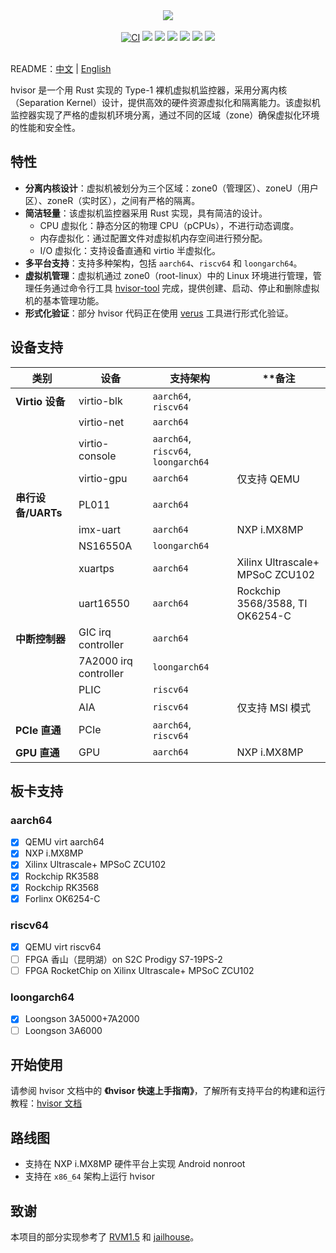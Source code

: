 <p align = "center">
<br><br>
<img src="https://www.syswonder.org/_media/hvisor-logo.svg">
<br><br>
<!-- <img src="https://img.shields.io/badge/hvisor-orange" /> -->
<a href="https://github.com/syswonder/hvisor/actions/workflows/ci.yml"><img src="https://github.com/syswonder/hvisor/actions/workflows/ci.yml/badge.svg?branch=dev" alt="CI" style="max-width: 100%;"></a>
<img src="https://img.shields.io/github/stars/syswonder/hvisor?color=yellow" />
<img src="https://img.shields.io/github/license/syswonder/hvisor?color=red" />
<img src="https://img.shields.io/github/contributors/syswonder/hvisor?color=blue" />
<img src="https://img.shields.io/github/languages/code-size/syswonder/hvisor?color=green">
<img src="https://img.shields.io/github/repo-size/syswonder/hvisor?color=white">
<img src="https://img.shields.io/github/languages/top/syswonder/hvisor?color=orange">
<br><br>
</p>

README：[中文](./README-zh.md) | [English](./README.md)

hvisor 是一个用 Rust 实现的 Type-1 裸机虚拟机监控器，采用分离内核（Separation Kernel）设计，提供高效的硬件资源虚拟化和隔离能力。该虚拟机监控器实现了严格的虚拟机环境分离，通过不同的区域（zone）确保虚拟化环境的性能和安全性。

## 特性

- **分离内核设计**：虚拟机被划分为三个区域：zone0（管理区）、zoneU（用户区）、zoneR（实时区），之间有严格的隔离。
- **简洁轻量**：该虚拟机监控器采用 Rust 实现，具有简洁的设计。
  - CPU 虚拟化：静态分区的物理 CPU（pCPUs），不进行动态调度。
  - 内存虚拟化：通过配置文件对虚拟机内存空间进行预分配。
  - I/O 虚拟化：支持设备直通和 virtio 半虚拟化。
- **多平台支持**：支持多种架构，包括 `aarch64`、`riscv64` 和 `loongarch64`。
- **虚拟机管理**：虚拟机通过 zone0（root-linux）中的 Linux 环境进行管理，管理任务通过命令行工具 [hvisor-tool](https://github.com/syswonder/hvisor-tool) 完成，提供创建、启动、停止和删除虚拟机的基本管理功能。
- **形式化验证**：部分 hvisor 代码正在使用 [verus](https://github.com/verus-lang/verus) 工具进行形式化验证。

## 设备支持

| **类别**           | **设备**              | **支持架构**                         | **备注                           |
| ------------------ | --------------------- | ----------------------------------- | ------------------------------- |
| **Virtio 设备**    | virtio-blk            | `aarch64`, `riscv64`                |                                 |
|                    | virtio-net            | `aarch64`                           |                                 |
|                    | virtio-console        | `aarch64`, `riscv64`, `loongarch64` |                                 |
|                    | virtio-gpu            | `aarch64`                           | 仅支持 QEMU                      |
| **串行设备/UARTs** | PL011                 | `aarch64`                            |                                 |
|                    | imx-uart              | `aarch64`                           | NXP i.MX8MP                     |
|                    | NS16550A              | `loongarch64`                       |                                 |
|                    | xuartps               | `aarch64`                           | Xilinx Ultrascale+ MPSoC ZCU102 |
|                    | uart16550             | `aarch64`                           | Rockchip 3568/3588, TI OK6254-C |
| **中断控制器**     | GIC irq controller    | `aarch64`                            |                                 |
|                    | 7A2000 irq controller | `loongarch64`                       |                                 |
|                    | PLIC                  | `riscv64`                           |                                 |
|                    | AIA                   | `riscv64`                           | 仅支持 MSI 模式                  |
| **PCIe 直通**      | PCIe                  | `aarch64`, `riscv64`                |                                 |
| **GPU 直通**       | GPU                   | `aarch64`                           | NXP i.MX8MP                     |

## 板卡支持

### aarch64

- [x] QEMU virt aarch64
- [x] NXP i.MX8MP
- [x] Xilinx Ultrascale+ MPSoC ZCU102
- [x] Rockchip RK3588
- [x] Rockchip RK3568
- [x] Forlinx OK6254-C

### riscv64

- [x] QEMU virt riscv64
- [ ] FPGA 香山（昆明湖）on S2C Prodigy S7-19PS-2
- [ ] FPGA  RocketChip on Xilinx Ultrascale+ MPSoC ZCU102

### loongarch64

- [x] Loongson 3A5000+7A2000
- [ ] Loongson 3A6000

## 开始使用

请参阅 hvisor 文档中的 **《hvisor 快速上手指南》**，了解所有支持平台的构建和运行教程：[hvisor 文档](https://hvisor.syswonder.org/)

## 路线图

- 支持在 NXP i.MX8MP 硬件平台上实现 Android nonroot
- 支持在 `x86_64` 架构上运行 hvisor

## 致谢

本项目的部分实现参考了 [RVM1.5](https://github.com/rcore-os/RVM1.5) 和 [jailhouse](https://github.com/siemens/jailhouse)。
